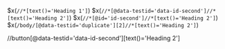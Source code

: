$x(`//*[text()='Heading 1']`)
$x(`//*[@data-testid='data-id-second']//*[text()='Heading 2']`)
$x(`//*[@id='id-second']//*[text()='Heading 2']`)
$x(`/body/[@data-testid='duplicate'][2]//*[text()='Heading 2']`)

//button[@data-testid='data-id-second'][text()='Heading 2']

